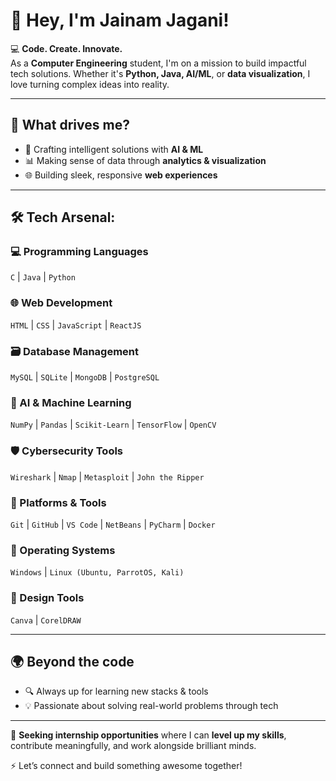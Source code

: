 # 👋 Hey, I'm Jainam Jagani!

💻 **Code. Create. Innovate.**  
As a **Computer Engineering** student, I'm on a mission to build impactful tech solutions. Whether it's **Python, Java, AI/ML**, or **data visualization**, I love turning complex ideas into reality.

---

## 🚀 What drives me?
- 🤖 Crafting intelligent solutions with **AI & ML**
- 📊 Making sense of data through **analytics & visualization**
- 🌐 Building sleek, responsive **web experiences**

---

## 🛠 Tech Arsenal:

### 💻 Programming Languages  
`C` | `Java` | `Python`

### 🌐 Web Development  
`HTML` | `CSS` | `JavaScript` | `ReactJS`

### 🗃️ Database Management  
`MySQL` | `SQLite` | `MongoDB` | `PostgreSQL`

### 🧠 AI & Machine Learning  
`NumPy` | `Pandas` | `Scikit-Learn` | `TensorFlow` | `OpenCV`

### 🛡️ Cybersecurity Tools  
`Wireshark` | `Nmap` | `Metasploit` | `John the Ripper`

### 🧰 Platforms & Tools  
`Git` | `GitHub` | `VS Code` | `NetBeans` | `PyCharm` | `Docker`

### 💽 Operating Systems  
`Windows` | `Linux (Ubuntu, ParrotOS, Kali)`

### 🎨 Design Tools  
`Canva` | `CorelDRAW`

---

## 🌍 Beyond the code
- 🔍 Always up for learning new stacks & tools
- 💡 Passionate about solving real-world problems through tech

---

🎯 **Seeking internship opportunities** where I can **level up my skills**, contribute meaningfully, and work alongside brilliant minds.

⚡ Let’s connect and build something awesome together!
